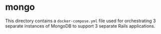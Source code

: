 # mongo

This directory contains a `docker-compose.yml` file used for orchestrating 3 separate instances of MongoDB to support 3 separate Rails applications.
